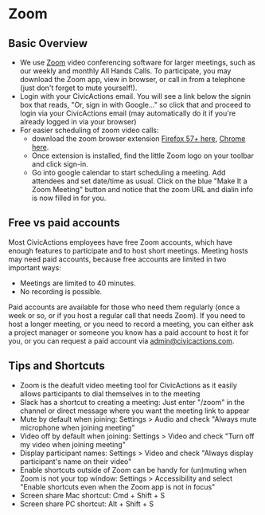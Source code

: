 # Zoom

## Basic Overview

*   We use [Zoom](https://zoom.us/) video conferencing software for larger meetings, such as our weekly and monthly All Hands Calls. To participate, you may download the Zoom app, view in browser, or call in from a telephone (just don't forget to mute yourself!).
*   Login with your CivicActions email. You will see a link below the signin box that reads, "Or, sign in with Google..." so click that and proceed to login via your CivicActions email (may automatically do it if you're already logged in via your browser)
*   For easier scheduling of zoom video calls:
    *   download the zoom browser extension [Firefox 57+ here](https://addons.mozilla.org/en-US/firefox/addon/zoom-new-scheduler/), [Chrome here](https://chrome.google.com/webstore/detail/zoom-scheduler/kgjfgplpablkjnlkjmjdecgdpfankdle).
    *   Once extension is installed, find the little Zoom logo on your toolbar and click sign-in.
    *   Go into google calendar to start scheduling a meeting. Add attendees and set date/time as usual. Click on the blue "Make It a Zoom Meeting" button and notice that the zoom URL and dialin info is now filled in for you.

## Free vs paid accounts

Most CivicActions employees have free Zoom accounts, which have enough features to participate and to host short meetings. Meeting hosts may need paid accounts, because free accounts are limited in two important ways:

*   Meetings are limited to 40 minutes.
*   No recording is possible.

Paid accounts are available for those who need them regularly (once a week or so, or if you host a regular call that needs Zoom). If you need to host a longer meeting, or you need to record a meeting, you can either ask a project manager or someone you know has a paid account to host it for you, or you can request a paid account via [admin@civicactions.com](mailto:admin@civicactions.com).

## Tips and Shortcuts

*   Zoom is the deafult video meeting tool for CivicActions as it easily allows participants to dial themselves in to the meeting
*   Slack has a shortcut to creating a meeting: Just enter "/zoom" in the channel or direct message where you want the meeting link to appear
*   Mute by default when joining: Settings > Audio and check "Always mute microphone when joining meeting"
*   Video off by default when joining: Settings > Video and check "Turn off my video when joining meeting"
*   Display participant names: Settings > Video and check "Always display participant's name on their video"
*   Enable shortcuts outside of Zoom can be handy for (un)muting when Zoom is not your top window: Settings > Accessibility and select "Enable shortcuts even when the Zoom app is not in focus"
*   Screen share Mac shortcut: Cmd + Shift + S
*   Screen share PC shortcut: Alt + Shift + S
